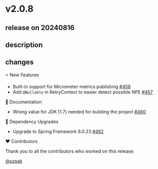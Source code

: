 # v2.0.8

## release on 20240816
## description
## changes
⭐ New Features

* Built-in support for Micrometer metrics publishing <a href="https://github.com/spring-projects/spring-retry/issues/458" data-hovercard-type="issue" data-hovercard-url="/spring-projects/spring-retry/issues/458/hovercard">#458</a>
* Add <code>@Nullable</code> in RetryContext to easier detect possible NPE <a href="https://github.com/spring-projects/spring-retry/pull/457" data-hovercard-type="pull_request" data-hovercard-url="/spring-projects/spring-retry/pull/457/hovercard">#457</a>

📔 Documentation

* Wrong value for JDK (1.7) needed for building the project <a href="https://github.com/spring-projects/spring-retry/issues/460" data-hovercard-type="issue" data-hovercard-url="/spring-projects/spring-retry/issues/460/hovercard">#460</a>

🔨 Dependency Upgrades

* Upgrade to Spring Framework 6.0.23 <a href="https://github.com/spring-projects/spring-retry/issues/462" data-hovercard-type="issue" data-hovercard-url="/spring-projects/spring-retry/issues/462/hovercard">#462</a>

❤️ Contributors

Thank you to all the contributors who worked on this release:

<a class="user-mention notranslate" data-hovercard-type="user" data-hovercard-url="/users/szpak/hovercard" data-octo-click="hovercard-link-click" data-octo-dimensions="link_type:self" href="https://github.com/szpak">@szpak</a>

